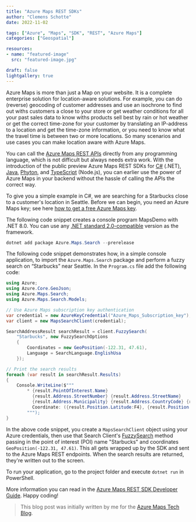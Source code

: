```yaml
---
title: "Azure Maps REST SDKs"
author: "Clemens Schotte"
date: 2022-11-02

tags: ["Azure", "Maps", "SDK", "REST", "Azure Maps"]
categories: ["Geospatial"]

resources:
- name: "featured-image"
  src: "featured-image.jpg"

draft: false
lightgallery: true
---
```


Azure Maps is more than just a Map on your website. It is a complete enterprise solution for location-aware solutions. For example, you can do (reverse) geocoding of customer addresses and use an isochrone to find out withs customers a close to your store or get weather conditions for all your past sales data to know withs products sell best by rain or hot weather or get the correct time-zone for your customer by translating an IP-address to a location and get the time-zone information, or you need to know what the travel time is between two or more locations. So many scenarios and use cases you can make location aware with Azure Maps.

You can call the [Azure Maps REST APIs](https://learn.microsoft.com/en-us/rest/api/maps/) directly from any programming language, which is not difficult but always needs extra work. With the introduction of the public preview Azure Maps REST SDKs for [C#](https://github.com/Azure/azure-sdk-for-net/tree/main/sdk/maps) (.NET), [Java](https://github.com/Azure/azure-sdk-for-java/tree/main/sdk/maps), [Phyton](https://github.com/Azure/azure-sdk-for-python/tree/main/sdk/maps), and [TypeScript](https://github.com/Azure/azure-sdk-for-js/tree/main/sdk/maps) (Node.js), you can earlier use the power of Azure Maps in your backend without the hassle of calling the APIs the correct way.

To give you a simple example in C#, we are searching for a Starbucks close to a customer's location in Seattle. Before we can begin, you need an Azure Maps key; see here [how to get a free Azure Maps key](https://aka.ms/AzureMapsGettingStarted).

The following code snippet creates a console program MapsDemo with .NET 8.0. You can use any [.NET standard 2.0-compatible](https://dotnet.microsoft.com/en-us/platform/dotnet-standard#versions) version as the framework.
 
```powershell
dotnet add package Azure.Maps.Search --prerelease
```

The following code snippet demonstrates how, in a simple console application, to import the `Azure.Maps.Search` package and perform a fuzzy search on “Starbucks” near Seattle. In the `Program.cs` file add the following code:

```csharp
using Azure; 
using Azure.Core.GeoJson; 
using Azure.Maps.Search; 
using Azure.Maps.Search.Models; 

// Use Azure Maps subscription key authentication 
var credential = new AzureKeyCredential("Azure_Maps_Subscription_key"); 
var client = new MapsSearchClient(credential); 

SearchAddressResult searchResult = client.FuzzySearch( 
    "Starbucks", new FuzzySearchOptions 
    { 
        Coordinates = new GeoPosition(-122.31, 47.61), 
        Language = SearchLanguage.EnglishUsa 
    }); 

// Print the search results 
foreach (var result in searchResult.Results) 
{ 
    Console.WriteLine($""" 
        * {result.PointOfInterest.Name} 
          {result.Address.StreetNumber} {result.Address.StreetName} 
          {result.Address.Municipality} {result.Address.CountryCode} {result.Address.PostalCode} 
          Coordinate: ({result.Position.Latitude:F4}, {result.Position.Longitude:F4}) 
        """); 
} 
```

In the above code snippet, you create a `MapsSearchClient` object using your Azure credentials, then use that Search Client's [FuzzySearch](https://learn.microsoft.com/en-us/dotnet/api/azure.maps.search.mapssearchclient.fuzzysearch) method passing in the point of interest (POI) name "Starbucks" and coordinates `GeoPosition(-122.31, 47.61)`. This all gets wrapped up by the SDK and sent to the Azure Maps REST endpoints. When the search results are returned, they're written out to the screen.

To run your application, go to the project folder and execute `dotnet run` in PowerShell.

More information you can read in the [Azure Maps REST SDK Developer Guide](https://learn.microsoft.com/en-us/azure/azure-maps/rest-sdk-developer-guide). Happy coding!

> This blog post was initially written by me for the [Azure Maps Tech Blog](https://blog.azuremaps.com).